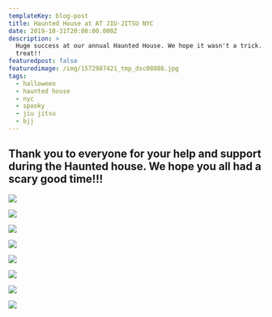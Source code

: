 ```yaml
---
templateKey: blog-post
title: Haunted House at AT JIU-JITSU NYC
date: 2019-10-31T20:00:00.000Z
description: >
  Huge success at our annual Haunted House. We hope it wasn't a trick... only a
  treat!! 
featuredpost: false
featuredimage: /img/1572987421_tmp_dsc08886.jpg
tags:
  - halloween
  - haunted house
  - nyc
  - spooky
  - jiu jitsu
  - bjj
---
```

## Thank you to everyone for your help and support during the Haunted house. We hope you all had a scary good time!!!

![](/img/1572987289_tmp_dsc08935.jpg)

![](/img/1572987336_tmp_dsc08815.jpg)

![](/img/1572987363_tmp_dsc08816.jpg)

![](/img/1572987407_tmp_dsc08846.jpg)

![](/img/1572987387_tmp_dsc08832.jpg)

![](/img/1572987439_tmp_dsc08892.jpg)

![](/img/1572987474_tmp_dsc08899.jpg)

![](/img/1572987488_tmp_dsc08930.jpg)
